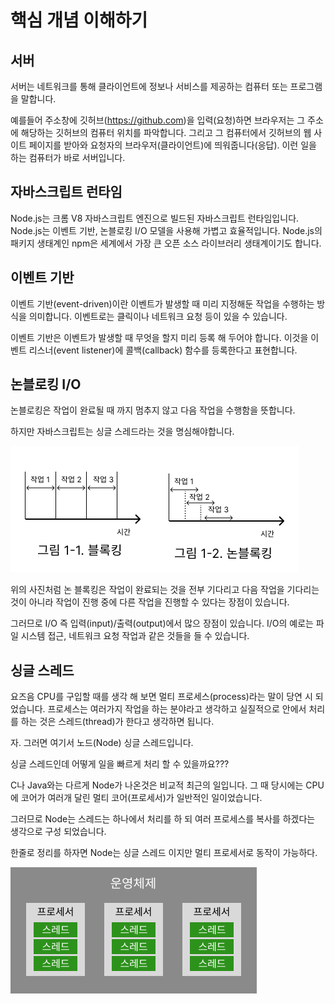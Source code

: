 # 핵심 개념 이해하기

## 서버

서버는 네트워크를 통해 클라이언트에 정보나 서비스를 제공하는 컴퓨터 또는 프로그램을 말합니다.

예를들어 주소창에 깃허브(https://github.com)을 입력(요청)하면 브라우저는 그 주소에 해당하는 깃허브의 컴퓨터 위치를 파악합니다. 그리고 그 컴퓨터에서 깃허브의 웹 사이트 페이지를 받아와 요청자의 브라우저(클라이언트)에 띄워줍니다(응답). 이런 일을 하는 컴퓨터가 바로 서버입니다.

## 자바스크립트 런타임

Node.js는 크롬 V8 자바스크립트 엔진으로 빌드된 자바스크립트 런타임입니다. Node.js는 이벤트 기반, 논블로킹 I/O 모델을 사용해 가볍고 효율적입니다. Node.js의 패키지 생태계인 npm은 세계에서 가장 큰 오픈 소스 라이브러리 생태계이기도 합니다.

## 이벤트 기반

이벤트 기반(event-driven)이란 이벤트가 발생할 때 미리 지정해둔 작업을 수행하는 방식을 의미합니다. 이벤트로는 클릭이나 네트워크 요청 등이 있을 수 있습니다.

이벤트 기반은 이벤트가 발생할 때 무엇을 할지 미리 등록 해 두어야 합니다. 이것을 이벤트 리스너(event listener)에 콜백(callback) 함수를 등록한다고 표현합니다.

## 논블로킹 I/O

논블로킹은 작업이 완료될 때 까지 멈추지 않고 다음 작업을 수행함을 뜻합니다.

하지만 자바스크립트는 싱글 스레드라는 것을 명심해야합니다.

![블록킹, 논블록킹](./block%2Cnon_block.png)

위의 사진처럼 논 블록킹은 작업이 완료되는 것을 전부 기다리고 다음 작업을 기다리는 것이 아니라 작업이 진행 중에 다른 작업을 진행할 수 있다는 장점이 있습니다.

그러므로 I/O 즉 입력(input)/출력(output)에서 많으 장점이 있습니다. I/O의 예로는 파일 시스템 접근, 네트워크 요청 작업과 같은 것들을 들 수 있습니다.

## 싱글 스레드

요즈음 CPU를 구입할 때를 생각 해 보면 멀티 프로세스(process)라는 말이 당연 시 되었습니다. 프로세스는 여러가지 작업을 하는 분야라고 생각하고 실질적으로 안에서 처리를 하는 것은 스레드(thread)가 한다고 생각하면 됩니다.

자. 그러면 여기서 노드(Node) 싱글 스레드입니다.

싱글 스레드인데 어떻게 일을 빠르게 처리 할 수 있을까요???

C나 Java와는 다르게 Node가 나온것은 비교적 최근의 일입니다. 그 때 당시에는 CPU에 코어가 여러개 달린 멀티 코어(프로세서)가 일반적인 일이었습니다.

그러므로 Node는 스레드는 하나에서 처리를 하 되 여러 프로세스를 복사를 하겠다는 생각으로 구성 되었습니다.

한줄로 정리를 하자면 Node는 싱글 스레드 이지만 멀티 프로세서로 동작이 가능하다.

![프로세서 및 스레드](./thread%2Cprocess.png)
